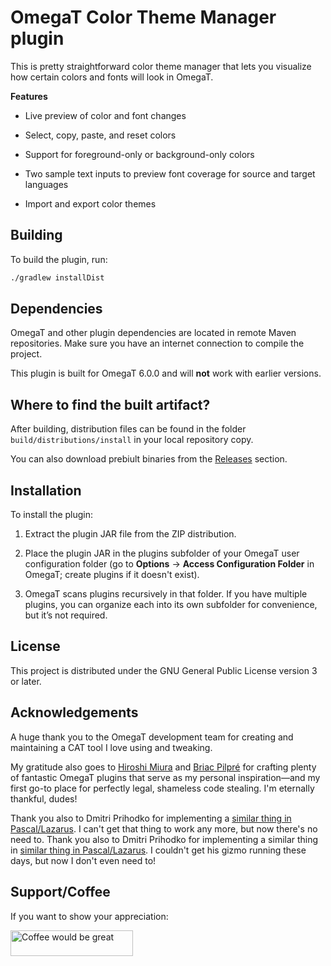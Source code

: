 # OmegaT Color Theme Manager plugin

This is pretty straightforward color theme manager that lets you visualize how certain colors and fonts will look in OmegaT.

**Features**

- Live preview of color and font changes

- Select, copy, paste, and reset colors

- Support for foreground-only or background-only colors

- Two sample text inputs to preview font coverage for source and target languages

- Import and export color themes


## Building

To build the plugin, run:
```bash
./gradlew installDist
```

## Dependencies

OmegaT and other plugin dependencies are located in remote Maven repositories.
Make sure you have an internet connection to compile the project.

This plugin is built for OmegaT 6.0.0 and will **not** work with earlier versions.

## Where to find the built artifact?

After building, distribution files can be found in the folder `build/distributions/install` in your local repository copy.

You can also download prebiult binaries from the [Releases](https://github.com/kosivantsov/omegat-plugin-colorthememanager/releases) section.


## Installation

To install the plugin:

1. Extract the plugin JAR file from the ZIP distribution.

2. Place the plugin JAR in the plugins subfolder of your OmegaT user configuration folder (go to **Options** → **Access Configuration Folder** in OmegaT; create plugins if it doesn't exist).

3. OmegaT scans plugins recursively in that folder. If you have multiple plugins, you can organize each into its own subfolder for convenience, but it’s not required.


## License

This project is distributed under the GNU General Public License version 3 or later.


## Acknowledgements

A huge thank you to the OmegaT development team for creating and maintaining a CAT tool I love using and tweaking.

My gratitude also goes to [Hiroshi Miura](https://github.com/miurahr) and [Briac Pilpré](https://github.com/briacp) for crafting plenty of fantastic OmegaT plugins that serve as my personal inspiration—and my first go-to place for perfectly legal, shameless code stealing. I'm eternally thankful, dudes!

Thank you also to Dmitri Prihodko for implementing a [similar thing in Pascal/Lazarus](https://sourceforge.net/projects/omegat-color-schemes-manager). I can't get that thing to work any more, but now there's no need to.
Thank you also to Dmitri Prihodko for implementing a similar thing in [similar thing in Pascal/Lazarus](https://sourceforge.net/projects/omegat-color-schemes-manager). I couldn't get his gizmo running these days, but now I don't even need to!

## Support/Coffee

If you want to show your appreciation:

<a href="https://www.buymeacoffee.com/verdakafo" target="_blank"><img src="https://cdn.buymeacoffee.com/buttons/default-green.png" alt="Coffee would be great" height="41" width="196"></a>

